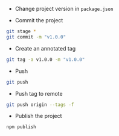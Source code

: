 * Change project version in `package.json`

* Commit the project

```bash
git stage *
git commit -m "v1.0.0"
```

* Create an annotated tag

```bash
git tag -a v1.0.0 -m "v1.0.0"
```

* Push

```bash
git push
```

* Push tag to remote

```bash
git push origin --tags -f
```

* Publish the project

```bash
npm publish
```